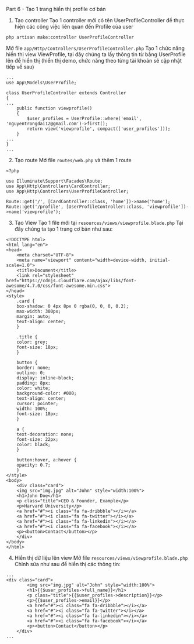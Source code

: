 Part 6 - Tạo 1 trang hiển thị profile cơ bản
1. Tạo controller
  Tạo 1 controller mới có tên UserProfileController để thực hiện các công việc liên quan đến Profile của user
```
php artisan make:controller UserProfileController
```
Mở file ```app/Http/Controllers/UserProfileController.php```
Tạo 1 chức năng hiển thị view ViewProfile, tại đây chúng ta lấy thông tin từ bảng UserProfile lên để hiển thị (hiển thị demo, chức năng theo từng tài khoản sẽ cập nhật tiếp về sau)
```
...
use App\Models\UserProfile;

class UserProfileController extends Controller
{
...
    public function viewprofile()
    {
        $user_profiles = UserProfile::where('email', 'nguyentrongdai12@gmail.com')->first();
        return view('viewprofile', compact(['user_profiles']));
    }
...
}
...
```
2. Tạo route
  Mở file ```routes/web.php``` và thêm 1 route
```
<?php

use Illuminate\Support\Facades\Route;
use App\Http\Controllers\CardController;
use App\Http\Controllers\UserProfileController;

Route::get('/', [CardController::class, 'home'])->name('home');
Route::get('/profile', [UserProfileController::class, 'viewprofile'])->name('viewprofile');
```  
3. Tạo View
   Tạo 1 file mới tại ```resources/views/viewprofile.blade.php```
   Tại đây chúng ta tạo 1 trang cơ bản như sau:
```
<!DOCTYPE html>
<html lang="en">
<head>
    <meta charset="UTF-8">
    <meta name="viewport" content="width=device-width, initial-scale=1.0">
    <title>Document</title>
    <link rel="stylesheet" href="https://cdnjs.cloudflare.com/ajax/libs/font-awesome/4.7.0/css/font-awesome.min.css">
</head>
<style>
    .card {
    box-shadow: 0 4px 8px 0 rgba(0, 0, 0, 0.2);
    max-width: 300px;
    margin: auto;
    text-align: center;
    }

    .title {
    color: grey;
    font-size: 18px;
    }

    button {
    border: none;
    outline: 0;
    display: inline-block;
    padding: 8px;
    color: white;
    background-color: #000;
    text-align: center;
    cursor: pointer;
    width: 100%;
    font-size: 18px;
    }

    a {
    text-decoration: none;
    font-size: 22px;
    color: black;
    }

    button:hover, a:hover {
    opacity: 0.7;
    }
</style>
<body>
    <div class="card">
    <img src="img.jpg" alt="John" style="width:100%">
    <h1>John Doe</h1>
    <p class="title">CEO & Founder, Example</p>
    <p>Harvard University</p>
    <a href="#"><i class="fa fa-dribbble"></i></a>
    <a href="#"><i class="fa fa-twitter"></i></a>
    <a href="#"><i class="fa fa-linkedin"></i></a>
    <a href="#"><i class="fa fa-facebook"></i></a>
    <p><button>Contact</button></p>
    </div>
</body>
</html>
```  
4. Hiển thị dữ liệu lên view
   Mở file ```resources/views/viewprofile.blade.php```
   Chỉnh sửa như sau để hiển thị các thông tin:
```
...
<div class="card">
        <img src="img.jpg" alt="John" style="width:100%">
        <h1>{{$user_profiles->full_name}}</h1>
        <p class="title">{{$user_profiles->description}}</p>
        <p>{{$user_profiles->email}}</p>
        <a href="#"><i class="fa fa-dribbble"></i></a>
        <a href="#"><i class="fa fa-twitter"></i></a>
        <a href="#"><i class="fa fa-linkedin"></i></a>
        <a href="#"><i class="fa fa-facebook"></i></a>
        <p><button>Contact</button></p>
    </div>
...
```   
